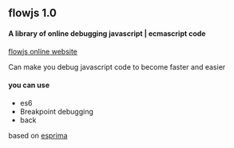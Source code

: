 ## flowjs 1.0

#### A library of online debugging javascript | ecmascript code

[flowjs  online website](https://channg.github.io/flowjs.html)

Can make you debug javascript code to become faster and easier

#### you can use

*   es6
*   Breakpoint debugging
*   back


based on  [esprima](http://esprima.org/)

